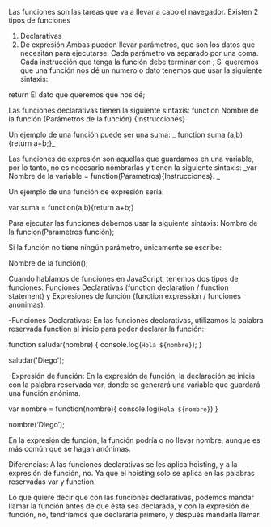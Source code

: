 Las funciones son las tareas que va a llevar a cabo el navegador. Existen 2 tipos de funciones
1) Declarativas
2) De expresión
Ambas pueden llevar parámetros, que son los datos que necesitan para ejecutarse.
Cada parámetro va separado por una coma.
Cada instrucción que tenga la función debe terminar con ; 
Si queremos que una función nos dé un numero o dato tenemos que usar la siguiente sintaxis:

return El dato que queremos que nos dé;

Las funciones declarativas tienen la siguiente sintaxis:
function Nombre de la función (Parámetros de la función) {Instrucciones}

Un ejemplo de una función puede ser una suma:
_
function suma (a,b) {return a+b;}_

Las funciones de expresión son aquellas que guardamos en una variable, por lo tanto, no es necesario nombrarlas y tienen la siguiente sintaxis:
_var Nombre de la variable = function(Parametros){Instrucciones}.
_

Un ejemplo de una función de expresión sería:

var suma = function(a,b){return a+b;}

Para ejecutar las funciones debemos usar la siguiente sintaxis:
Nombre de la funcion(Parametros función); 

Si la función no tiene ningún parámetro, únicamente se escribe:

Nombre de la función(); 



Cuando hablamos de funciones en JavaScript, tenemos dos tipos de funciones: Funciones Declarativas (function declaration / function statement) y Expresiones de función (function expression / funciones anónimas).


-Funciones Declarativas:
En las funciones declarativas, utilizamos la palabra reservada function al inicio para poder declarar la función:

function saludar(nombre) {
	console.log(`Hola ${nombre}`);
}

saludar('Diego');


-Expresión de función:
En la expresión de función, la declaración se inicia con la palabra reservada var, donde se generará una variable que guardará una función anónima.

var nombre = function(nombre){
    console.log(`Hola ${nombre}`)
}

nombre(‘Diego’);

En la expresión de función, la función podría o no llevar nombre, aunque es más común que se hagan anónimas.

Diferencias:
A las funciones declarativas se les aplica hoisting, y a la expresión de función, no. Ya que el hoisting solo se aplica en las palabras reservadas var y function.

Lo que quiere decir que con las funciones declarativas, podemos mandar llamar la función antes de que ésta sea declarada, y con la expresión de función, no, tendríamos que declararla primero, y después mandarla llamar.